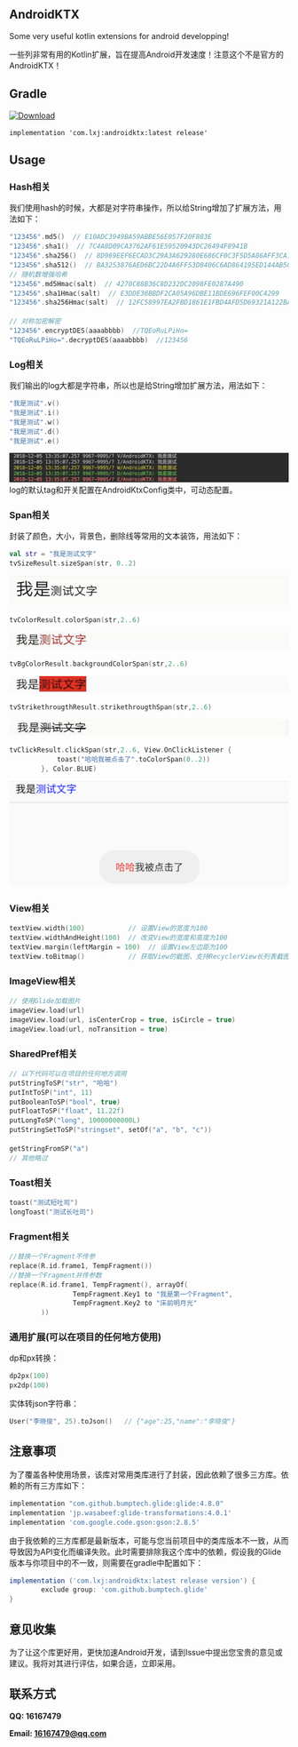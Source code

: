 ## AndroidKTX
Some very useful kotlin extensions for android developping!

一些列非常有用的Kotlin扩展，旨在提高Android开发速度！注意这个不是官方的AndroidKTX！

## Gradle
[![Download](https://api.bintray.com/packages/li-xiaojun/jrepo/androidktx/images/download.svg)](https://bintray.com/li-xiaojun/jrepo/androidktx/_latestVersion)

```
implementation 'com.lxj:androidktx:latest release'
```


## Usage

### Hash相关
我们使用hash的时候，大都是对字符串操作，所以给String增加了扩展方法，用法如下：
```kotlin
"123456".md5()  // E10ADC3949BA59ABBE56E057F20F883E
"123456".sha1()  // 7C4A8D09CA3762AF61E59520943DC26494F8941B
"123456".sha256()  // 8D969EEF6ECAD3C29A3A629280E686CF0C3F5D5A86AFF3CA12020C923ADC6C92
"123456".sha512()  // BA3253876AED6BC22D4A6FF53D8406C6AD864195ED144AB5C87621B6C233B548BAEAE6956DF346EC8C17F5EA10F35EE3CBC514797ED7DDD3145464E2A0BAB413
// 随机数增强哈希
"123456".md5Hmac(salt)  // 4270C88B36C8D232DC2098FE0287A490
"123456".sha1Hmac(salt)  // E3DDE36BBDF2CA05A96DBE11BDE696FEF00C4299
"123456".sha256Hmac(salt)  // 12FC58997EA2FBD1861E1FBD4AFD5D69321A122BAB6FBD1695A2820B42D7F7B8

// 对称加密解密
"123456".encryptDES(aaaabbbb)  //TQEoRuLPiHo=
"TQEoRuLPiHo=".decryptDES(aaaabbbb)  //123456
```


### Log相关
我们输出的log大都是字符串，所以也是给String增加扩展方法，用法如下：
```kotlin
"我是测试".v()
"我是测试".i()
"我是测试".w()
"我是测试".d()
"我是测试".e()
```
![weather_humidity](imgs/log.png)
log的默认tag和开关配置在AndroidKtxConfig类中，可动态配置。


### Span相关
封装了颜色，大小，背景色，删除线等常用的文本装饰，用法如下：
```kotlin
val str = "我是测试文字"
tvSizeResult.sizeSpan(str, 0..2)
```
![weather_humidity](imgs/size_span.png)

```kotlin
tvColorResult.colorSpan(str,2..6)
```
![weather_humidity](imgs/color_span.png)

```kotlin
tvBgColorResult.backgroundColorSpan(str,2..6)
```
![weather_humidity](imgs/bg_color_span.png)

```kotlin
tvStrikethrougthResult.strikethrougthSpan(str,2..6)
```
![weather_humidity](imgs/strikethrough_span.png)
```kotlin
tvClickResult.clickSpan(str,2..6, View.OnClickListener {
            toast("哈哈我被点击了".toColorSpan(0..2))
        }, Color.BLUE)
```
![weather_humidity](imgs/click_span.png)


### View相关
```kotlin
textView.width(100)           // 设置View的宽度为100
textView.widthAndHeight(100)  // 改变View的宽度和高度为100
textView.margin(leftMargin = 100)  // 设置View左边距为100
textView.toBitmap()           // 获取View的截图，支持RecyclerView长列表截图
```

### ImageView相关
```kotlin
// 使用Glide加载图片
imageView.load(url)
imageView.load(url, isCenterCrop = true, isCircle = true)
imageView.load(url, noTransition = true)
```

### SharedPref相关
```kotlin
// 以下代码可以在项目的任何地方调用
putStringToSP("str", "哈哈")
putIntToSP("int", 11)
putBooleanToSP("bool", true)
putFloatToSP("float", 11.22f)
putLongToSP("long", 10000000000L)
putStringSetToSP("stringset", setOf("a", "b", "c"))

getStringFromSP("a")
// 其他略过
```

### Toast相关
```kotlin
toast("测试短吐司")
longToast("测试长吐司")
```

### Fragment相关
```kotlin
//替换一个Fragment不传参
replace(R.id.frame1, TempFragment())
//替换一个Fragment并传参数
replace(R.id.frame1, TempFragment(), arrayOf(
                TempFragment.Key1 to "我是第一个Fragment",
                TempFragment.Key2 to "床前明月光"
        ))
```


### 通用扩展(可以在项目的任何地方使用)
dp和px转换：
```kotlin
dp2px(100)
px2dp(100)
```
实体转json字符串：
```kotlin
User("李晓俊", 25).toJson()   // {"age":25,"name":"李晓俊"}
```


## 注意事项

为了覆盖各种使用场景，该库对常用类库进行了封装，因此依赖了很多三方库。依赖的所有三方库如下：
```groovy
implementation "com.github.bumptech.glide:glide:4.8.0"
implementation 'jp.wasabeef:glide-transformations:4.0.1'
implementation 'com.google.code.gson:gson:2.8.5'
```

由于我依赖的三方库都是最新版本，可能与您当前项目中的类库版本不一致，从而导致因为API变化而编译失败。此时需要排除我这个库中的依赖，假设我的Glide版本与你项目中的不一致，则需要在gradle中配置如下：
```groovy
implementation ('com.lxj:androidktx:latest release version') {
        exclude group: 'com.github.bumptech.glide'
}
```


## 意见收集
为了让这个库更好用，更快加速Android开发，请到Issue中提出您宝贵的意见或建议。我将对其进行评估，如果合适，立即采用。


## 联系方式
**QQ: 16167479**

**Email: 16167479@qq.com**